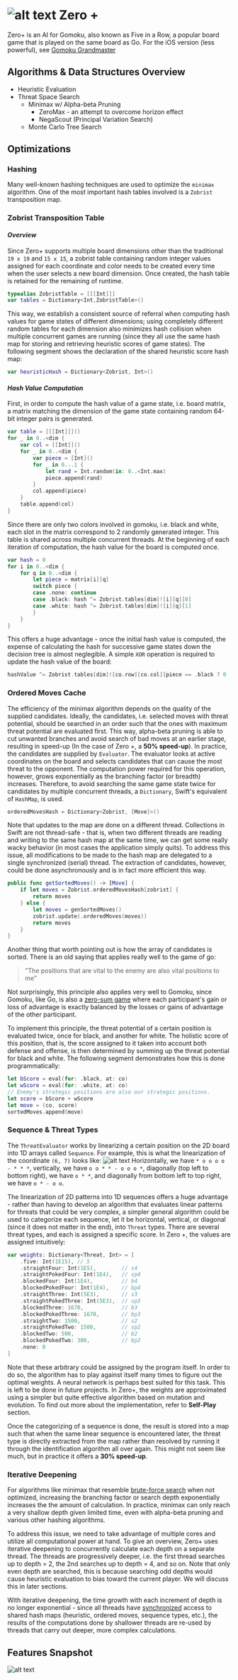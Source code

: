 #  ![alt text](https://github.com/JiachenRen/gomoku-zero-plus/blob/master/Gomoku%20Zero/Resources/Assets.xcassets/AppIcon.appiconset/icon_128x128.png "Zero + App Icon") Zero +
Zero+ is an AI for Gomoku, also known as Five in a Row, a popular board game that is played on the same board as Go. For the iOS version (less powerful), see [Gomoku Grandmaster](https://github.com/JiachenRen/gomoku-grandmaster)

## Algorithms & Data Structures Overview
- Heuristic Evaluation
- Threat Space Search
    - Minimax w/ Alpha-beta Pruning 
        - ZeroMax - an attempt to overcome horizon effect
        - NegaScout (Principal Variation Search)
    - Monte Carlo Tree Search


## Optimizations
### Hashing
Many well-known hashing techniques are used to optimize the `minimax` algorithm. One of the most important hash tables involved is a `Zobrist` transposition map. 

### Zobrist Transposition Table
#### _Overview_
Since Zero+ supports multiple board dimensions other than the traditional `19 x 19` and `15 x 15`, a zobrist table containing random integer values assigned for each coordinate and color needs to be created every time when the user selects a new board dimension. Once created, the hash table is retained for the remaining of runtime. 
```swift
typealias ZobristTable = [[[Int]]]
var tables = Dictionary<Int,ZobristTable>()
```
This way, we establish a consistent source of referral when computing hash values for game states of different dimensions; using completely different random tables for each dimension also minimizes hash collision when multiple concurrent games are running (since they all use the same hash map for storing and retrieving heuristic scores of game states). The following segment shows the declaration of the shared heuristic score hash map:
```swift
var heuristicHash = Dictionary<Zobrist, Int>()
```
#### _Hash Value Computation_
First, in order to compute the hash value of a game state, i.e. board matrix, a matrix matching the dimension of the game state containing random 64-bit integer pairs is generated. 
```swift
var table = [[[Int]]]()
for _ in 0..<dim {
    var col = [[Int]]()
    for _ in 0..<dim {
        var piece = [Int]()
        for _ in 0...1 {
            let rand = Int.random(in: 0..<Int.max)
            piece.append(rand)
        }
        col.append(piece)
    }
    table.append(col)
}
```
Since there are only two colors involved in gomoku, i.e. black and white, each slot in the matrix correspond to 2 randomly generated integer. This table is shared across multiple concurrent threads. At the beginning of each iteration of computation, the hash value for the board is computed once. 
```swift
var hash = 0
for i in 0..<dim {
    for q in 0..<dim {
        let piece = matrix[i][q]
        switch piece {
        case .none: continue
        case .black: hash ^= Zobrist.tables[dim]![i][q][0]
        case .white: hash ^= Zobrist.tables[dim]![i][q][1]
        }
    }
}
```
This offers a huge advantage - once the initial hash value is computed, the expense of calculating the hash for successive game states down the decision tree is almost neglegible. A simple `XOR` operation is required to update the hash value of the board:
```swift
hashValue ^= Zobrist.tables[dim]![co.row][co.col][piece == .black ? 0 : 1]
```
### Ordered Moves Cache
The efficiency of the minimax algorithm depends on the quality of the supplied candidates. Ideally, the candidates, i.e. selected moves with threat potential, should be searched in an order such that the ones with maximum threat potential are evaluated first. This way, alpha-beta pruning is able to cut unwanted branches and avoid search of bad moves at an earlier stage, resulting in speed-up (In the case of Zero +, a **50% speed-up**). In practice, the candidates are supplied by `Evaluator`. The evaluator looks at active coordinates on the board and selects candidates that can cause the most threat to the opponent. The computation power required for this operation, however, grows exponentially as the branching factor (or breadth) increases. Therefore, to avoid searching the same game state twice for candidates by multiple concurrent threads, a `Dictionary`, Swift's equivalent of `HashMap`, is used.
```swift
orderedMovesHash = Dictionary<Zobrist, [Move]>()
```
Note that updates to the map are done on a different thread. Collections in Swift are not thread-safe - that is, when two different threads are reading and writing to the same hash map at the same time, we can get some really wacky behavior (in most cases the application simply quits). To address this issue, all modifications to be made to the hash map are delegated to a single synchronized (serial) thread. The extraction of candidates, however, could be done asynchronously and is in fact more efficient this way. 
```swift
public func getSortedMoves() -> [Move] {
    if let moves = Zobrist.orderedMovesHash[zobrist] {
        return moves
    } else {
        let moves = genSortedMoves()
        zobrist.update(.orderedMoves(moves))
        return moves
    }
}
```
Another thing that worth pointing out is how the array of candidates is sorted. There is an old saying that applies really well to the game of go:
> "The positions that are vital to the enemy are also vital positions to me"

Not surprisingly, this principle also applies very well to Gomoku, since Gomoku, like Go, is also a [zero-sum game](https://en.wikipedia.org/wiki/Zero-sum_game) where each participant's gain or loss of advantage is exactly balanced by the losses or gains of advantage of the other participant.

To implement this principle, the threat potential of a certain position is evaluated twice, once for black, and another for white. The holistic score of this position, that is, the score assigned to it taken into account both defense and offense, is then determined by summing up the threat potential for black and white. The following segment demonstrates how this is done programmatically: 
```swift
let bScore = eval(for: .black, at: co)
let wScore = eval(for: .white, at: co)
// Enemy's strategic positions are also our strategic positions.
let score = bScore + wScore
let move = (co, score)
sortedMoves.append(move)
```

### Sequence & Threat Types
The `ThreatEvaluator` works by linearizing a certain position on the 2D board into 1D arrays called `Sequence`. For example, this is what the linearization of the coordinate `(6, 7)` looks like:
![alt text](https://github.com/JiachenRen/gomoku-zero-plus/blob/master/Gomoku%20Zero/Resources/Screenshots/linearization.png "Board 15 x 15")
Horizontally, we have `* o o o o - * * *`, vertically, we have `o o * * - o o o *`, diagonally (top left to bottom right), we have `o * *`, and diagonally from bottom left to top right, we have `o * - o o`.

The linearization of 2D patterns into 1D sequences offers a huge advantage - rather than having to develop an algorithm that evaluates linear patterns for threats that could be very complex, a simpler general algorithm could be used to categorize each sequence, let it be horizontal, vertical, or diagonal (since it does not matter in the end), into `Threat` types. There are several threat types, and each is assigned a specific score. In Zero +, the values are assigned intuitively:
```swift
var weights: Dictionary<Threat, Int> = [
    .five: Int(1E15), // 5
    .straightFour: Int(1E5),        // s4
    .straightPokedFour: Int(1E4),   // sp4
    .blockedFour: Int(1E4),         // b4
    .blockedPokedFour: Int(1E4),    // bp4
    .straightThree: Int(5E3),       // s3
    .straightPokedThree: Int(5E3),  // sp3
    .blockedThree: 1670,            // b3
    .blockedPokedThree: 1670,       // bp3
    .straightTwo: 1500,             // s2
    .straightPokedTwo: 1500,        // sp2
    .blockedTwo: 500,               // b2
    .blockedPokedTwo: 300,          // bp2
    .none: 0
]
```
Note that these arbitrary could be assigned by the program itself. In order to do so, the algorithm has to play against itself many times to figure out the optimal weights. A neural network is perhaps best suited for this task. This is left to be done in future projects. In Zero+, the weights are approximated using a simpler but quite effective algorithm based on mutation and evolution. To find out more about the implementation, refer to **Self-Play** section. 

Once the categorizing of a sequence is done, the result is stored into a map such that when the same linear sequence is encountered later, the threat type is directly extracted from the map rather than resolved by running it through the identification algorithm all over again. This might not seem like much, but in practice it offers a **30% speed-up**.

### Iterative Deepening
For algorithms like minimax that resemble [brute-force search](https://en.wikipedia.org/wiki/Brute-force_search) when not optimized, increasing the branching factor or search depth exponentially increases the the amount of calculation. In practice, minimax can only reach a very shallow depth given limited time, even with alpha-beta pruning and various other hashing algorithms.

To address this issue, we need to take advantage of multiple cores and utilize all computational power at hand. To give an overview, Zero+ uses iterative deepening to concurrently calculate each depth on a separate thread. The threads are progressively deeper, i.e. the first thread searches up to depth = 2, the 2nd searches up to depth = 4, and so on. Note that only even depth are searched, this is because searching odd depths would cause heuristic evaluation to bias toward the current player. We will discuss this in later sections.

With iterative deepening, the time growth with each increment of depth is no longer exponential - since all threads have [synchronized](https://en.wikipedia.org/wiki/Synchronization_(computer_science)) access to shared hash maps (heuristic, ordered moves, sequence types, etc.), the results of the computations done by shallower threads are re-used by threads that carry out deeper, more complex calculations.





## Features Snapshot
![alt text](https://github.com/JiachenRen/gomoku-zero-plus/blob/master/Gomoku%20Zero/Resources/Screenshots/all-features.png "Features Snapshot") 
